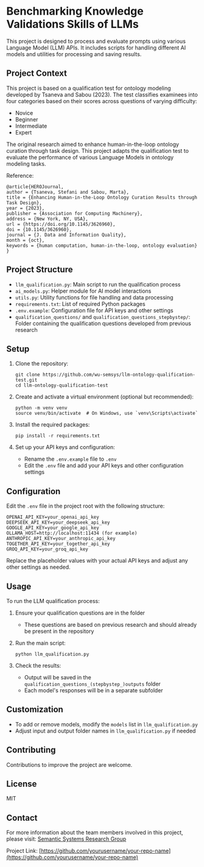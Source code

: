 # Benchmarking Knowledge Validations Skills of LLMs

This project is designed to process and evaluate prompts using various Language Model (LLM) APIs. It includes scripts for handling different AI models and utilities for processing and saving results.

## Project Context

This project is based on a qualification test for ontology modeling developed by Tsaneva and Sabou (2023). The test classifies examinees into four categories based on their scores across questions of varying difficulty:

- Novice
- Beginner
- Intermediate
- Expert

The original research aimed to enhance human-in-the-loop ontology curation through task design. This project adapts the qualification test to evaluate the performance of various Language Models in ontology modeling tasks.

Reference:
```
@article{HEROJournal,
author = {Tsaneva, Stefani and Sabou, Marta},
title = {Enhancing Human-in-the-Loop Ontology Curation Results through Task Design},
year = {2023},
publisher = {Association for Computing Machinery},
address = {New York, NY, USA},
url = {https://doi.org/10.1145/3626960},
doi = {10.1145/3626960},
journal = {J. Data and Information Quality},
month = {oct},
keywords = {human computation, human-in-the-loop, ontology evaluation}
}
```

## Project Structure

- `llm_qualification.py`: Main script to run the qualification process
- `ai_models.py`: Helper module for AI model interactions
- `utils.py`: Utility functions for file handling and data processing
- `requirements.txt`: List of required Python packages
- `.env.example`: Configuration file for API keys and other settings
- `qualification_questions/` and `qualification_questions_stepbystep/`: Folder containing the qualification questions developed from previous research

## Setup

1. Clone the repository:
   ```
   git clone https://github.com/wu-semsys/llm-ontology-qualification-test.git
   cd llm-ontology-qualification-test
   ```

2. Create and activate a virtual environment (optional but recommended):
   ```
   python -m venv venv
   source venv/bin/activate  # On Windows, use `venv\Scripts\activate`
   ```

3. Install the required packages:
   ```
   pip install -r requirements.txt
   ```

4. Set up your API keys and configuration:
   - Rename the `.env.example` file to `.env`
   - Edit the `.env` file and add your API keys and other configuration settings

## Configuration

Edit the `.env` file in the project root with the following structure:

```
OPENAI_API_KEY=your_openai_api_key
DEEPSEEK_API_KEY=your_deepseek_api_key
GOOGLE_API_KEY=your_google_api_key
OLLAMA_HOST=http://localhost:11434 (for example)
ANTHROPIC_API_KEY=your_anthropic_api_key
TOGETHER_API_KEY=your_together_api_key
GROQ_API_KEY=your_groq_api_key
```

Replace the placeholder values with your actual API keys and adjust any other settings as needed.

## Usage

To run the LLM qualification process:

1. Ensure your qualification questions are in the folder
   - These questions are based on previous research and should already be present in the repository

2. Run the main script:
   ```
   python llm_qualification.py
   ```

3. Check the results:
   - Output will be saved in the `qualification_questions_(stepbystep_)outputs` folder
   - Each model's responses will be in a separate subfolder

## Customization

- To add or remove models, modify the `models` list in `llm_qualification.py`
- Adjust input and output folder names in `llm_qualification.py` if needed

## Contributing

Contributions to improve the project are welcome.

## License

MIT

## Contact

For more information about the team members involved in this project, please visit:
[Semantic Systems Research Group](https://semantic-systems.org/team/)

Project Link: [https://github.com/yourusername/your-repo-name](https://github.com/yourusername/your-repo-name)